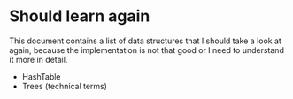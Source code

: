# Should learn again

This document contains a list of data structures that I should take
a look at again, because the implementation is not that good or
I need to understand it more in detail.

- HashTable
- Trees (technical terms)